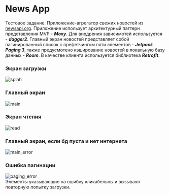 # News App
Тестовое задание. Приложение-агрегатор свежих новостей из [newsapi.org](https://newsapi.org).
Приложение использует архитектурный паттерн представления MVP - ***Moxy***. Для внедрения зависимотей используется - ***dagger2***.
Главный экран новостей представляет собой пагинированный список с префетчингом пяти элементов - ***Jetpack Paging 3***, также предусмотено кэширование новостей в локальную базу данных - ***Room***.
В качестве клиента используется библиотека ***Retrofit***.

### Экран загрузки
![splah](https://sun9-59.userapi.com/impg/h0hWHWWRUZ0Lit6RTWaBY6M5FwtAt2o60Lac0Q/tEgWy0NQLJk.jpg?size=288x640&quality=96&sign=934b2a259cee50a717ea6ba0cd6ba8cf&type=album)
### Главный экран
![main](https://sun9-34.userapi.com/impg/LK3sGUSf3_TAoOaHTFwGJYfPxSsxSbzikp8ZpQ/b04e5Z7XoLw.jpg?size=288x640&quality=96&sign=b2890228b14e4dfdf1117346e968efae&type=album)
### Экран чтения
![read](https://sun9-62.userapi.com/impg/1C-C3x58q3fIDgnVfij-rqYmB19RhuJkTulJZw/3tuWAEnTFA8.jpg?size=288x640&quality=96&sign=3c0c0b271f1389d2e9469ce964ddf620&type=album)
### Главный экран, если бд пуста и нет интернета
![main_error](https://sun9-6.userapi.com/impg/7EMp4_3d5Nx4Iq6kuD9tjc1iBmIYhvb6sNRRQw/itOKRlCDtHE.jpg?size=288x640&quality=96&sign=07ecd3768e75304a28cd1b68f19cf512&type=album)
### Ошибка пагинации
![paging_error](https://sun9-85.userapi.com/impg/iF9LCx20JaqdOSfza04HlQuXsmulIVH9ik6NqA/VputUgEcRzQ.jpg?size=288x640&quality=96&sign=e5aa461e1b254f6651310868493242a4&type=album) </br>
Элементы указывающие на ошибку кликабельны и вызывают повторную попытку загрузки.
